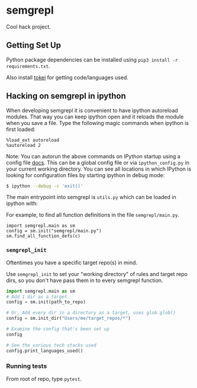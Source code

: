 # semgrepl

Cool hack project.

## Getting Set Up

Python package dependencies can be installed using
`pip3 install -r requirements.txt`.

Also install [tokei](https://github.com/XAMPPRocky/tokei) for getting
code/languages used.

## Hacking on semgrepl in ipython

When developing semgrepl it is convenient to have ipython autoreload modules.
That way you can keep ipython open and it reloads the module when you save a
file. Type the following magic commands when ipython is first loaded:

```
%load_ext autoreload
%autoreload 2
```

Note: You can autorun the above commands on IPython startup using a config file
[docs](https://ipython.readthedocs.io/en/stable/config/intro.html). This can be
a global config file or via `ipython_config.py` in your current working
directory. You can see all locations in which IPython is looking for configuration files by starting ipython in debug mode:

~~~bash
$ ipython --debug -c 'exit()'
~~~

The main entrypoint into semgrepl is `utils.py` which can be loaded in ipython
with:


For example, to find all function definitions in the file `semgrepl/main.py`.
```
import semgrepl.main as sm
config = sm.init("semgrepl/main.py")
sm.find_all_function_defs(c)
```

### `semgrepl_init`

Oftentimes you have a specific target repo(s) in mind.

Use `semgrepl_init` to set your "working directory" of rules and target repo dirs, so you don't have pass them in to every semgrepl function.

~~~python
import semgrepl.main as sm
# Add 1 dir as a target
config = sm.init(path_to_repo)

# Or, Add every dir in a directory as a target, uses glob.glob()
config = sm.init_dir("Users/me/target_repos/*")

# Examine the config that's been set up
config

# See the various tech stacks used
config.print_languages_used()
~~~

### Running tests

From root of repo, type `pytest`.
